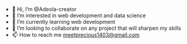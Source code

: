 - 👋 Hi, I’m @Adeola-creator
- 👀 I’m interested in web development and data science 
- 🌱 I’m currently learning web development
- 💞️ I’m looking to collaborate on any project that will sharpen my skills
- 📫 How to reach me meetprecious1403@gmail.com

<!---
Adeola-creator/Adeola-creator is a ✨ special ✨ repository because its `README.md` (this file) appears on your GitHub profile.
You can click the Preview link to take a look at your changes.
--->


